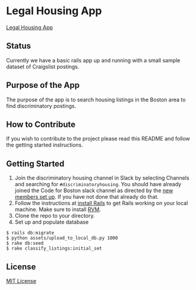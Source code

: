 # Legal Housing App

[Legal Housing App](http://legalhousing.herokuapp.com/)

## Status
Currently we have a basic rails app up and running with a small sample dataset of Craigslist postings.

## Purpose of the App
The purpose of the app is to search housing listings in the Boston area to find discriminatory postings.

## How to Contribute
If you wish to contribute to the project please read this README and follow the getting started instructions.

## Getting Started
1. Join the discriminatory housing channel in Slack by selecting Channels and searching for `#discriminatoryhousing`. You should have already joined the Code for Boston slack channel as directed by the [new members set up](http://www.codeforboston.org/new-members/). If you have not done that already do that.
2. Follow the instructions at [install Rails](http://installrails.com) to get Rails working on your local machine. Make sure to install [RVM](https://rvm.io).
3. Clone the repo to your directory.
4. Set up and populate database
```
$ rails db:migrate
$ python assets/upload_to_local_db.py 1000
$ rake db:seed
$ rake classify_listings:initial_set
```

## License
[MIT License](LICENSE)
